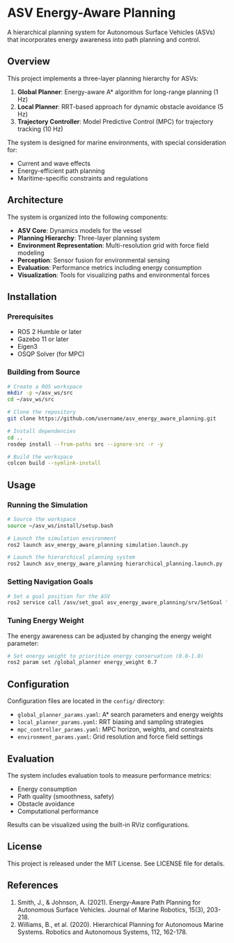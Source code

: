 # ASV Energy-Aware Planning

A hierarchical planning system for Autonomous Surface Vehicles (ASVs) that incorporates energy awareness into path planning and control.

## Overview

This project implements a three-layer planning hierarchy for ASVs:

1. **Global Planner**: Energy-aware A* algorithm for long-range planning (1 Hz)
2. **Local Planner**: RRT-based approach for dynamic obstacle avoidance (5 Hz)
3. **Trajectory Controller**: Model Predictive Control (MPC) for trajectory tracking (10 Hz)

The system is designed for marine environments, with special consideration for:
- Current and wave effects
- Energy-efficient path planning
- Maritime-specific constraints and regulations

## Architecture

The system is organized into the following components:

- **ASV Core**: Dynamics models for the vessel
- **Planning Hierarchy**: Three-layer planning system
- **Environment Representation**: Multi-resolution grid with force field modeling
- **Perception**: Sensor fusion for environmental sensing
- **Evaluation**: Performance metrics including energy consumption
- **Visualization**: Tools for visualizing paths and environmental forces

## Installation

### Prerequisites

- ROS 2 Humble or later
- Gazebo 11 or later
- Eigen3
- OSQP Solver (for MPC)

### Building from Source

```bash
# Create a ROS workspace
mkdir -p ~/asv_ws/src
cd ~/asv_ws/src

# Clone the repository
git clone https://github.com/username/asv_energy_aware_planning.git

# Install dependencies
cd ..
rosdep install --from-paths src --ignore-src -r -y

# Build the workspace
colcon build --symlink-install
```

## Usage

### Running the Simulation

```bash
# Source the workspace
source ~/asv_ws/install/setup.bash

# Launch the simulation environment
ros2 launch asv_energy_aware_planning simulation.launch.py

# Launch the hierarchical planning system
ros2 launch asv_energy_aware_planning hierarchical_planning.launch.py
```

### Setting Navigation Goals

```bash
# Set a goal position for the ASV
ros2 service call /asv/set_goal asv_energy_aware_planning/srv/SetGoal "{x: 100.0, y: 50.0}"
```

### Tuning Energy Weight

The energy awareness can be adjusted by changing the energy weight parameter:

```bash
# Set energy weight to prioritize energy conservation (0.0-1.0)
ros2 param set /global_planner energy_weight 0.7
```

## Configuration

Configuration files are located in the `config/` directory:

- `global_planner_params.yaml`: A* search parameters and energy weights
- `local_planner_params.yaml`: RRT biasing and sampling strategies
- `mpc_controller_params.yaml`: MPC horizon, weights, and constraints
- `environment_params.yaml`: Grid resolution and force field settings

## Evaluation

The system includes evaluation tools to measure performance metrics:

- Energy consumption
- Path quality (smoothness, safety)
- Obstacle avoidance
- Computational performance

Results can be visualized using the built-in RViz configurations.

## License

This project is released under the MIT License. See LICENSE file for details.

## References

1. Smith, J., & Johnson, A. (2021). Energy-Aware Path Planning for Autonomous Surface Vehicles. Journal of Marine Robotics, 15(3), 203-218.
2. Williams, B., et al. (2020). Hierarchical Planning for Autonomous Marine Systems. Robotics and Autonomous Systems, 112, 162-178. 